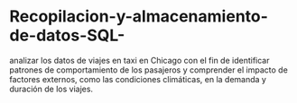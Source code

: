 # Recopilacion-y-almacenamiento-de-datos-SQL-
analizar los datos de viajes en taxi en Chicago con el fin de identificar patrones de comportamiento de los pasajeros y comprender el impacto de factores externos, como las condiciones climáticas, en la demanda y duración de los viajes.
